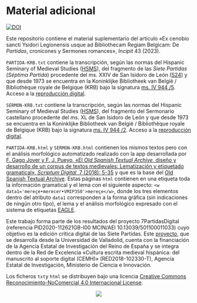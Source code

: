 # Material adicional
[![DOI](https://zenodo.org/badge/DOI/10.5281/zenodo.10257481.svg)](https://doi.org/10.5281/zenodo.10257481)


Este repositorio contiene el material suplementario del artículo «Ex cenobio sancti Ysidori Legionensis usque ad Bibliothecam Regiam Belgicam: De _Partidas_, cronicones y Sermones romances», _Incipit_ 43 (2023).

`PARTIDA-KRB.txt` contiene la transcripción, según las normas del Hispanic Seminary of Medieval Studies ([HSMS](http://www.hispanicseminary.org/manual-en.htm)), del fragmento de las _Siete Partidas_ (_Séptima Partida_) procedente del ms. XXIV de San Isidoro de León ([S24](https://7partidas.hypotheses.org/s24-el-fragmento-de-la-septima-partida-de-la-biblioteca-de-la-real-colegiata-de-san-isidoro-de-leon)) y que desde 1973 se encuentra en la Koninklijke Bibliotheek van België / Bibliothèque royale de Belgique (KRB) bajo la signatura [ms. IV 944 /5](https://opac.kbr.be/LIBRARY/doc/SYRACUSE/21611094). Acceso a la [reproducción digital](https://uurl.kbr.be/2082465).

`SERMON-KRB.txt` contiene la transcripción, según las normas del Hispanic Seminary of Medieval Studies ([HSMS](http://www.hispanicseminary.org/manual-en.htm)), del fragmento del Sermonario castellano procedente del ms. XL de San Isidoro de León y que desde 1973 se encuentra en la Koninklijke Bibliotheek van België / Bibliothèque royale de Belgique (KRB) bajo la signatura [ms. IV 944 /2](https://opac.kbr.be/LIBRARY/doc/SYRACUSE/21610811). Acceso a la [reproducción digital](https://uurl.kbr.be/2082811).

`PARTIDA-KRB.html` y `SERMON-KRB.html` contienen los mismos textos pero con el análisis morfológico automatizado realizado con la app desarrollada por [F. Gago Jover y F. J. Pueyo, «El _Old Spanish Textual Archive_, diseño y desarrollo de un corpus de textos medievales: Lematización y etiquetado gramatical», _Scriptum Digital_, 7 (2018): 5-35](http://www.scriptumdigital.org/documents/SD07_02-GAGO_JOVER_y_PUEYO_MENA.pdf) y que es la base del [Old Spanish Textual Archive](http://osta.oldspanishtextualarchive.org/). Estas páginas `html` contienen en una etiqueta <w> toda la información gramatical y el lema con el siguiente aspecto: `<w data1='mereçe•merecer•VMIP3S0'>mereçe</w>`, donde los tres elementos dentro del atributo `data1` corresponden a la forma gráfica (sin indicaciones de ningún otro tipo), el lema y el análisis morfológico expresado con el sistema de etiquetas [EAGLE](https://www.cs.upc.edu/~nlp/tools/parole-sp.html).
 

Este trabajo forma parte de los resultados del proyecto 7PartidasDigital (referencia PID2020-112621GB-I00 MCIN/AEI 10.13039/501100011033) cuyo objetivo es la edición crítica digital de las Siete Partidas. Este [proyecto](<https://7partidas.hypotheses.org/>), que se desarrolla desde la Universidad de Valladolid, cuenta con la financiación de la Agencia Estatal de Investigación del Reino de España y se integra dentro de la Red de Excelencia «Cultura escrita medieval hispánica: del manuscrito al soporte digital (CEMH)» (RED2018-102330-T), Agencia Estatal de Investigación, Ministerio de Ciencia e Innovación.

Los ficheros `txt`y `html` se distribuyen bajo una licencia [Creative Commons Reconocimiento-NoComercial 4.0 Internacional License](http://creativecommons.org/licenses/by-nc/4.0/).

<p align="center">
<img src=https://f-origin.hypotheses.org/wp-content/blogs.dir/3658/files/2015/06/EXPLICIT-7PARTIDAS-e1495528094806.png>
</p>
